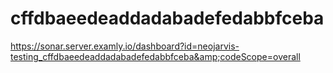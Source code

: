 # cffdbaeedeaddadabadefedabbfceba
https://sonar.server.examly.io/dashboard?id=neojarvis-testing_cffdbaeedeaddadabadefedabbfceba&amp;codeScope=overall
